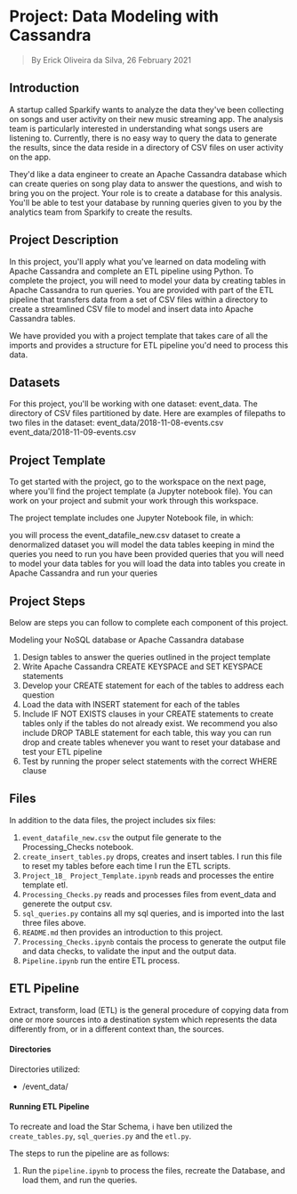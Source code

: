# Project: Data Modeling with Cassandra

> By Erick Oliveira da Silva, 26 February 2021

## Introduction
A startup called Sparkify wants to analyze the data they've been collecting on songs and user activity on their new music streaming app. The analysis team is particularly interested in understanding what songs users are listening to. Currently, there is no easy way to query the data to generate the results, since the data reside in a directory of CSV files on user activity on the app.

They'd like a data engineer to create an Apache Cassandra database which can create queries on song play data to answer the questions, and wish to bring you on the project. Your role is to create a database for this analysis. You'll be able to test your database by running queries given to you by the analytics team from Sparkify to create the results.

## Project Description
In this project, you'll apply what you've learned on data modeling with Apache Cassandra and complete an ETL pipeline using Python. To complete the project, you will need to model your data by creating tables in Apache Cassandra to run queries. You are provided with part of the ETL pipeline that transfers data from a set of CSV files within a directory to create a streamlined CSV file to model and insert data into Apache Cassandra tables.

We have provided you with a project template that takes care of all the imports and provides a structure for ETL pipeline you'd need to process this data.

## Datasets
For this project, you'll be working with one dataset: event_data. The directory of CSV files partitioned by date. Here are examples of filepaths to two files in the dataset:
    event_data/2018-11-08-events.csv
    event_data/2018-11-09-events.csv

## Project Template
To get started with the project, go to the workspace on the next page, where you'll find the project template (a Jupyter notebook file). You can work on your project and submit your work through this workspace.

The project template includes one Jupyter Notebook file, in which:

you will process the event_datafile_new.csv dataset to create a denormalized dataset
you will model the data tables keeping in mind the queries you need to run
you have been provided queries that you will need to model your data tables for
you will load the data into tables you create in Apache Cassandra and run your queries

## Project Steps
Below are steps you can follow to complete each component of this project.

Modeling your NoSQL database or Apache Cassandra database
1. Design tables to answer the queries outlined in the project template
2. Write Apache Cassandra CREATE KEYSPACE and SET KEYSPACE statements
3. Develop your CREATE statement for each of the tables to address each question
4. Load the data with INSERT statement for each of the tables
5. Include IF NOT EXISTS clauses in your CREATE statements to create tables only if the tables do not already exist. We recommend you also include DROP TABLE statement for each table, this way you can run drop and create tables whenever you want to reset your database and test your ETL pipeline
6. Test by running the proper select statements with the correct WHERE clause

## Files

In addition to the data files, the project includes six files:

1. `event_datafile_new.csv` the output file generate to the Processing_Checks notebook.
2. `create_insert_tables.py` drops, creates and insert tables. I run this file to reset my tables before each time I run the ETL scripts.
3. `Project_1B_ Project_Template.ipynb` reads and processes the entire template etl.
4. `Processing_Checks.py` reads and processes files from event_data and generete the output csv.
5. `sql_queries.py` contains all my sql queries, and is imported into the last three files above.
6. `README.md` then provides an introduction to this project.
7. `Processing_Checks.ipynb` contais the process to generate the output file and data checks, to validate the input and the output data.
8. `Pipeline.ipynb` run the entire ETL process.


## ETL Pipeline

Extract, transform, load (ETL) is the general procedure of copying data from one or more sources into a destination system which represents the data differently from, or in a different context than, the sources.

#### Directories

Directories utilized:
- /event_data/

#### Running ETL Pipeline

To recreate and load the Star Schema, i have ben utilized the `create_tables.py`, `sql_queries.py` and the `etl.py`.

The steps to run the pipeline are as follows:

1. Run the `pipeline.ipynb` to process the files, recreate the Database, and load them, and run the queries.